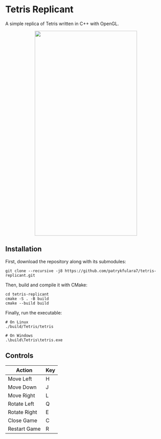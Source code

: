 # Tetris Replicant

A simple replica of Tetris written in C++ with OpenGL.

<p align="center">
	<img width="320" height="640" src="https://imgur.com/tpitYAX.png">
</p>

## Installation

First, download the repository along with its submodules:
```
git clone --recursive -j8 https://github.com/patrykfulara7/tetris-replicant.git
```

Then, build and compile it with CMake:
```
cd tetris-replicant
cmake -S . -B build
cmake --build build
```

Finally, run the executable:
```
# On Linux
./build/Tetris/tetris

# On Windows
.\build\Tetris\tetris.exe
```

## Controls

| Action         | Key   |
|----------------|-------|
| Move Left      | H     |
| Move Down      | J     |
| Move Right     | L     |
| Rotate Left    | Q     |
| Rotate Right   | E     |
| Close Game     | C     |
| Restart Game   | R     |
